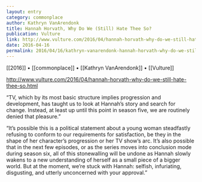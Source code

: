```yaml
---
layout: entry
category: commonplace
author: Kathryn VanArendonk
title: Hannah Horvath, Why Do We (Still) Hate Thee So?
publication: Vulture
link: http://www.vulture.com/2016/04/hannah-horvath-why-do-we-still-hate-thee-so.html
date: 2016-04-16
permalink: 2016/04/16/kathryn-vanarendonk-hannah-horvath-why-do-we-still-hate-thee-so
---
```


[[2016]] • [[commonplace]] • [[Kathryn VanArendonk]] • [[Vulture]]

http://www.vulture.com/2016/04/hannah-horvath-why-do-we-still-hate-thee-so.html

“TV, which by its most basic structure implies progression and development, has taught us to look at Hannah’s story and search for change. Instead, at least up until this point in season five, we are routinely denied that pleasure.”

“It’s possible this is a political statement about a young woman steadfastly refusing to conform to our requirements for satisfaction, be they in the shape of her character’s progression or her TV show’s arc. It’s also possible that in the next few episodes, or as the series moves into conclusion mode during season six, all of this stonewalling will be undone as Hannah slowly wakens to a new understanding of herself as a small piece of a bigger world. But at the moment, we’re stuck with Hannah: selfish, infuriating, disgusting, and utterly unconcerned with your approval.”
